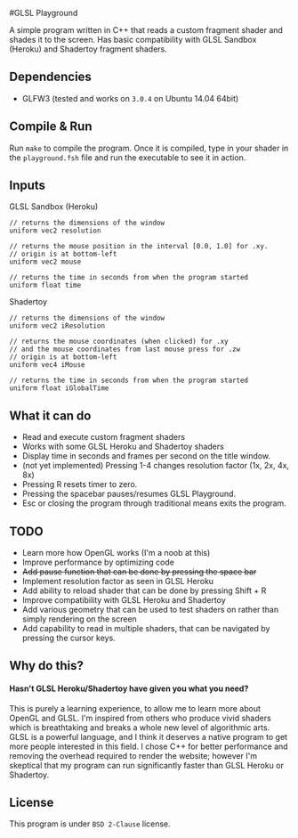 #GLSL Playground

A simple program written in C++ that reads a custom fragment shader and shades it to the screen. Has basic compatibility with GLSL Sandbox (Heroku) and Shadertoy fragment shaders.

## Dependencies

* GLFW3 (tested and works on `3.0.4` on Ubuntu 14.04 64bit)

## Compile & Run
Run `make` to compile the program. Once it is compiled, type in your shader in the `playground.fsh` file and run the executable to see it in action.

## Inputs
GLSL Sandbox (Heroku)

    // returns the dimensions of the window
    uniform vec2 resolution

    // returns the mouse position in the interval [0.0, 1.0] for .xy.
    // origin is at bottom-left
    uniform vec2 mouse

    // returns the time in seconds from when the program started
    uniform float time

Shadertoy

    // returns the dimensions of the window
    uniform vec2 iResolution

    // returns the mouse coordinates (when clicked) for .xy
    // and the mouse coordinates from last mouse press for .zw
    // origin is at bottom-left
    uniform vec4 iMouse

    // returns the time in seconds from when the program started
    uniform float iGlobalTime

## What it can do
* Read and execute custom fragment shaders
* Works with some GLSL Heroku and Shadertoy shaders
* Display time in seconds and frames per second on the title window.
* (not yet implemented) Pressing 1-4 changes resolution factor (1x, 2x, 4x, 8x)
* Pressing R resets timer to zero.
* Pressing the spacebar pauses/resumes GLSL Playground.
* Esc or closing the program through traditional means exits the program.

## TODO
* Learn more how OpenGL works (I'm a noob at this)
* Improve performance by optimizing code
* ~~Add pause function that can be done by pressing the space bar~~
* Implement resolution factor as seen in GLSL Heroku
* Add ability to reload shader that can be done by pressing Shift + R
* Improve compatibility with GLSL Heroku and Shadertoy
* Add various geometry that can be used to test shaders on rather than simply rendering on the screen
* Add capability to read in multiple shaders, that can be navigated by pressing the cursor keys.

## Why do this?
#### Hasn't GLSL Heroku/Shadertoy have given you what you need?
This is purely a learning experience, to allow me to learn more about OpenGL and GLSL. I'm inspired from others who produce vivid shaders which is breathtaking and breaks a whole new level of algorithmic arts. GLSL is a powerful language, and I think it deserves a native program to get more people interested in this field. I chose C++ for better performance and removing the overhead required to render the website; however I'm skeptical that my program can run significantly faster than GLSL Heroku or Shadertoy.

## License
This program is under `BSD 2-Clause` license.
